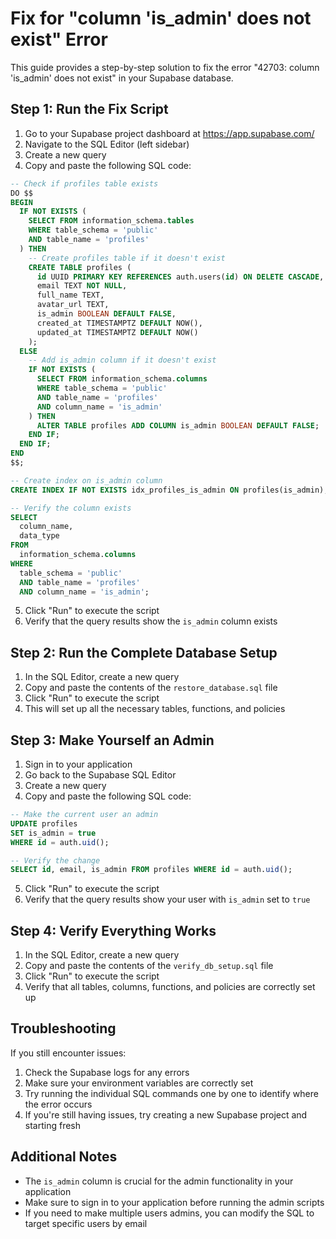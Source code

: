 # Fix for "column 'is_admin' does not exist" Error

This guide provides a step-by-step solution to fix the error "42703: column 'is_admin' does not exist" in your Supabase database.

## Step 1: Run the Fix Script

1. Go to your Supabase project dashboard at https://app.supabase.com/
2. Navigate to the SQL Editor (left sidebar)
3. Create a new query
4. Copy and paste the following SQL code:

```sql
-- Check if profiles table exists
DO $$
BEGIN
  IF NOT EXISTS (
    SELECT FROM information_schema.tables 
    WHERE table_schema = 'public' 
    AND table_name = 'profiles'
  ) THEN
    -- Create profiles table if it doesn't exist
    CREATE TABLE profiles (
      id UUID PRIMARY KEY REFERENCES auth.users(id) ON DELETE CASCADE,
      email TEXT NOT NULL,
      full_name TEXT,
      avatar_url TEXT,
      is_admin BOOLEAN DEFAULT FALSE,
      created_at TIMESTAMPTZ DEFAULT NOW(),
      updated_at TIMESTAMPTZ DEFAULT NOW()
    );
  ELSE
    -- Add is_admin column if it doesn't exist
    IF NOT EXISTS (
      SELECT FROM information_schema.columns 
      WHERE table_schema = 'public' 
      AND table_name = 'profiles' 
      AND column_name = 'is_admin'
    ) THEN
      ALTER TABLE profiles ADD COLUMN is_admin BOOLEAN DEFAULT FALSE;
    END IF;
  END IF;
END
$$;

-- Create index on is_admin column
CREATE INDEX IF NOT EXISTS idx_profiles_is_admin ON profiles(is_admin);

-- Verify the column exists
SELECT 
  column_name, 
  data_type 
FROM 
  information_schema.columns 
WHERE 
  table_schema = 'public'
  AND table_name = 'profiles' 
  AND column_name = 'is_admin';
```

5. Click "Run" to execute the script
6. Verify that the query results show the `is_admin` column exists

## Step 2: Run the Complete Database Setup

1. In the SQL Editor, create a new query
2. Copy and paste the contents of the `restore_database.sql` file
3. Click "Run" to execute the script
4. This will set up all the necessary tables, functions, and policies

## Step 3: Make Yourself an Admin

1. Sign in to your application
2. Go back to the Supabase SQL Editor
3. Create a new query
4. Copy and paste the following SQL code:

```sql
-- Make the current user an admin
UPDATE profiles 
SET is_admin = true 
WHERE id = auth.uid();

-- Verify the change
SELECT id, email, is_admin FROM profiles WHERE id = auth.uid();
```

5. Click "Run" to execute the script
6. Verify that the query results show your user with `is_admin` set to `true`

## Step 4: Verify Everything Works

1. In the SQL Editor, create a new query
2. Copy and paste the contents of the `verify_db_setup.sql` file
3. Click "Run" to execute the script
4. Verify that all tables, columns, functions, and policies are correctly set up

## Troubleshooting

If you still encounter issues:

1. Check the Supabase logs for any errors
2. Make sure your environment variables are correctly set
3. Try running the individual SQL commands one by one to identify where the error occurs
4. If you're still having issues, try creating a new Supabase project and starting fresh

## Additional Notes

- The `is_admin` column is crucial for the admin functionality in your application
- Make sure to sign in to your application before running the admin scripts
- If you need to make multiple users admins, you can modify the SQL to target specific users by email 
